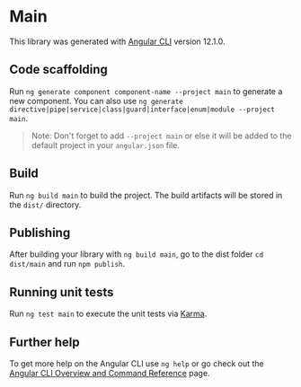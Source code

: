 # Main

This library was generated with [Angular CLI](https://github.com/angular/angular-cli) version 12.1.0.

## Code scaffolding

Run `ng generate component component-name --project main` to generate a new component. You can also use `ng generate directive|pipe|service|class|guard|interface|enum|module --project main`.
> Note: Don't forget to add `--project main` or else it will be added to the default project in your `angular.json` file. 

## Build

Run `ng build main` to build the project. The build artifacts will be stored in the `dist/` directory.

## Publishing

After building your library with `ng build main`, go to the dist folder `cd dist/main` and run `npm publish`.

## Running unit tests

Run `ng test main` to execute the unit tests via [Karma](https://karma-runner.github.io).

## Further help

To get more help on the Angular CLI use `ng help` or go check out the [Angular CLI Overview and Command Reference](https://angular.io/cli) page.
